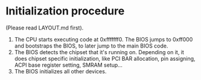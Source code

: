 # Initialization procedure
(Please read LAYOUT.md first).

1. The CPU starts executing code at 0xfffffff0. The BIOS jumps to 0xff000 and bootstraps the BIOS, to later jump to the main BIOS code.
2. The BIOS detects the chipset that it's running on. Depending on it, it does chipset specific initialization, like PCI BAR allocation, pin assigning, ACPI base register setting, SMRAM setup...
3. The BIOS initializes all other devices.
